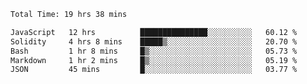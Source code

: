 <!--START_SECTION:waka-->

```txt
Total Time: 19 hrs 38 mins

JavaScript   12 hrs          ███████████████░░░░░░░░░░   60.12 %
Solidity     4 hrs 8 mins    █████▒░░░░░░░░░░░░░░░░░░░   20.70 %
Bash         1 hr 8 mins     █▒░░░░░░░░░░░░░░░░░░░░░░░   05.73 %
Markdown     1 hr 2 mins     █▒░░░░░░░░░░░░░░░░░░░░░░░   05.19 %
JSON         45 mins         █░░░░░░░░░░░░░░░░░░░░░░░░   03.77 %
```

<!--END_SECTION:waka-->
